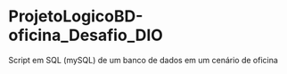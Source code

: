# ProjetoLogicoBD-oficina_Desafio_DIO
Script em SQL (mySQL) de um banco de dados em um cenário de oficina
